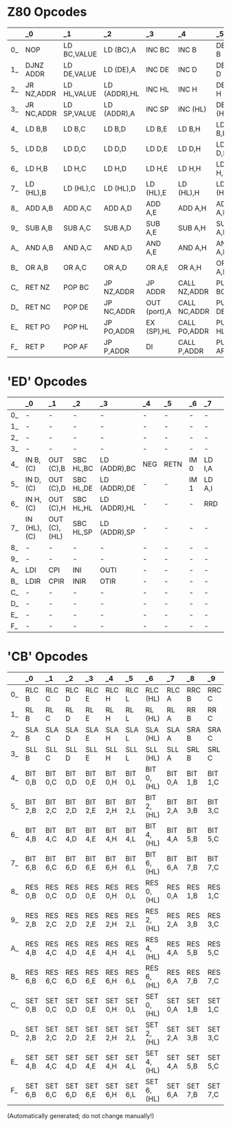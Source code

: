 # Z80 Opcodes
| | _0 | _1 | _2 | _3 | _4 | _5 | _6 | _7 | _8 | _9 | _A | _B | _C | _D | _E | _F |
| :--- | :--- | :--- | :--- | :--- | :--- | :--- | :--- | :--- | :--- | :--- | :--- | :--- | :--- | :--- | :--- | :--- |
 0_ | NOP  | LD BC,VALUE | LD (BC),A | INC BC | INC B | DEC B | LD B,VALUE | RLCA  | EX AF,AF' | ADD HL,BC | LD A,(BC) | DEC BC | INC C | DEC C | LD C,VALUE | RRCA  |
 1_ | DJNZ ADDR | LD DE,VALUE | LD (DE),A | INC DE | INC D | DEC D | LD D,VALUE | RLA  | JR ADDR | ADD HL,DE | LD A,(DE) | DEC DE | INC E | DEC E | LD E,VALUE | RRA  |
 2_ | JR NZ,ADDR | LD HL,VALUE | LD (ADDR),HL | INC HL | INC H | DEC H | LD H,VALUE | DAA  | JR Z,ADDR | ADD HL,HL | LD HL,(ADDR) | DEC HL | INC L | DEC L | LD L,VALUE | CPL  |
 3_ | JR NC,ADDR | LD SP,VALUE | LD (ADDR),A | INC SP | INC (HL) | DEC (HL) | LD (HL),VALUE | SCF  | JR C,ADDR | ADD HL,SP | LD A,(ADDR) | DEC SP | INC A | DEC A | LD A,VALUE | CCF  |
 4_ | LD B,B | LD B,C | LD B,D | LD B,E | LD B,H | LD B,L | LD B,(HL) | LD B,A | LD C,B | LD C,C | LD C,D | LD C,E | LD C,H | LD C,L | LD C,(HL) | LD C,A |
 5_ | LD D,B | LD D,C | LD D,D | LD D,E | LD D,H | LD D,L | LD D,(HL) | LD D,A | LD E,B | LD E,C | LD E,D | LD E,E | LD E,H | LD E,L | LD E,(HL) | LD E,A |
 6_ | LD H,B | LD H,C | LD H,D | LD H,E | LD H,H | LD H,L | LD H,(HL) | LD H,A | LD L,B | LD L,C | LD L,D | LD L,E | LD L,H | LD L,L | LD L,(HL) | LD L,A |
 7_ | LD (HL),B | LD (HL),C | LD (HL),D | LD (HL),E | LD (HL),H | LD (HL),L | HALT  | LD (HL),A | LD A,B | LD A,C | LD A,D | LD A,E | LD A,H | LD A,L | LD A,(HL) | LD A,A |
 8_ | ADD A,B | ADD A,C | ADD A,D | ADD A,E | ADD A,H | ADD A,L | ADD A,(HL) | ADD A,A | ADC A,B | ADC A,C | ADC A,D | ADC A,E | ADC A,H | ADC A,L | ADC A,(HL) | ADC A,A |
 9_ | SUB A,B | SUB A,C | SUB A,D | SUB A,E | SUB A,H | SUB A,L | SUB A,(HL) | SUB A,A | SBC A,B | SBC A,C | SBC A,D | SBC A,E | SBC A,H | SBC A,L | SBC A,(HL) | SBC A,A |
 A_ | AND A,B | AND A,C | AND A,D | AND A,E | AND A,H | AND A,L | AND A,(HL) | AND A,A | XOR A,B | XOR A,C | XOR A,D | XOR A,E | XOR A,H | XOR A,L | XOR A,(HL) | XOR A,A |
 B_ | OR A,B | OR A,C | OR A,D | OR A,E | OR A,H | OR A,L | OR A,(HL) | OR A,A | CP A,B | CP A,C | CP A,D | CP A,E | CP A,H | CP A,L | CP A,(HL) | CP A,A |
 C_ | RET NZ | POP BC | JP NZ,ADDR | JP ADDR | CALL NZ,ADDR | PUSH BC | ADD A,VALUE | RST 00H | RET Z | RET  | JP Z,ADDR | CB  | CALL Z,ADDR | CALL ADDR | ADC A,VALUE | RST 08H |
 D_ | RET NC | POP DE | JP NC,ADDR | OUT (port),A | CALL NC,ADDR | PUSH DE | SUB A,VALUE | RST 10H | RET C | EXX  | JP C,ADDR | IN A,(port) | CALL C,ADDR | IX  | SBC A,VALUE | RST 18H |
 E_ | RET PO | POP HL | JP PO,ADDR | EX (SP),HL | CALL PO,ADDR | PUSH HL | AND A,VALUE | RST 20H | RET PE | JP (HL) | JP PE,ADDR | EX DE,HL | CALL PE,ADDR | ED  | XOR A,VALUE | RST 28H |
 F_ | RET P | POP AF | JP P,ADDR | DI  | CALL P,ADDR | PUSH AF | OR A,VALUE | RST 30H | RET M | LD SP,HL | JP M,ADDR | EI  | CALL M,ADDR | IY  | CP A,VALUE | RST 38H |
# 'ED' Opcodes
| | _0 | _1 | _2 | _3 | _4 | _5 | _6 | _7 | _8 | _9 | _A | _B | _C | _D | _E | _F |
| :--- | :--- | :--- | :--- | :--- | :--- | :--- | :--- | :--- | :--- | :--- | :--- | :--- | :--- | :--- | :--- | :--- |
 0_ | - | - | - | - | - | - | - | - | - | - | - | - | - | - | - | - |
 1_ | - | - | - | - | - | - | - | - | - | - | - | - | - | - | - | - |
 2_ | - | - | - | - | - | - | - | - | - | - | - | - | - | - | - | - |
 3_ | - | - | - | - | - | - | - | - | - | - | - | - | - | - | - | - |
 4_ | IN B,(C) | OUT (C),B | SBC HL,BC | LD (ADDR),BC | NEG  | RETN  | IM 0 | LD I,A | IN C,(C) | OUT (C),C | ADC HL,BC | LD BC,(ADDR) | - | RETI  | - | LD R,A |
 5_ | IN D,(C) | OUT (C),D | SBC HL,DE | LD (ADDR),DE | - | - | IM 1 | LD A,I | IN E,(C) | OUT (C),E | ADC HL,DE | LD DE,(ADDR) | - | - | IM 2 | LD A,R |
 6_ | IN H,(C) | OUT (C),H | SBC HL,HL | LD (ADDR),HL | - | - | - | RRD  | IN L,(C) | OUT (C),L | ADC HL,HL | LD HL,(ADDR) | - | - | - | RLD  |
 7_ | IN (HL),(C) | OUT (C),(HL) | SBC HL,SP | LD (ADDR),SP | - | - | - | - | IN A,(C) | OUT (C),A | ADC HL,SP | LD SP,(ADDR) | - | - | - | - |
 8_ | - | - | - | - | - | - | - | - | - | - | - | - | - | - | - | - |
 9_ | - | - | - | - | - | - | - | - | - | - | - | - | - | - | - | - |
 A_ | LDI  | CPI  | INI  | OUTI  | - | - | - | - | LDD  | CPD  | IND  | OUTD  | - | - | - | - |
 B_ | LDIR  | CPIR  | INIR  | OTIR  | - | - | - | - | LDDR  | CPDR  | INDR  | OTDR  | - | - | - | - |
 C_ | - | - | - | - | - | - | - | - | - | - | - | - | - | - | - | - |
 D_ | - | - | - | - | - | - | - | - | - | - | - | - | - | - | - | - |
 E_ | - | - | - | - | - | - | - | - | - | - | - | - | - | - | - | - |
 F_ | - | - | - | - | - | - | - | - | - | - | - | - | - | - | - | - |
# 'CB' Opcodes
| | _0 | _1 | _2 | _3 | _4 | _5 | _6 | _7 | _8 | _9 | _A | _B | _C | _D | _E | _F |
| :--- | :--- | :--- | :--- | :--- | :--- | :--- | :--- | :--- | :--- | :--- | :--- | :--- | :--- | :--- | :--- | :--- |
 0_ | RLC B | RLC C | RLC D | RLC E | RLC H | RLC L | RLC (HL) | RLC A | RRC B | RRC C | RRC D | RRC E | RRC H | RRC L | RRC (HL) | RRC A |
 1_ | RL B | RL C | RL D | RL E | RL H | RL L | RL (HL) | RL A | RR B | RR C | RR D | RR E | RR H | RR L | RR (HL) | RR A |
 2_ | SLA B | SLA C | SLA D | SLA E | SLA H | SLA L | SLA (HL) | SLA A | SRA B | SRA C | SRA D | SRA E | SRA H | SRA L | SRA (HL) | SRA A |
 3_ | SLL B | SLL C | SLL D | SLL E | SLL H | SLL L | SLL (HL) | SLL A | SRL B | SRL C | SRL D | SRL E | SRL H | SRL L | SRL (HL) | SRL A |
 4_ | BIT 0,B | BIT 0,C | BIT 0,D | BIT 0,E | BIT 0,H | BIT 0,L | BIT 0,(HL) | BIT 0,A | BIT 1,B | BIT 1,C | BIT 1,D | BIT 1,E | BIT 1,H | BIT 1,L | BIT 1,(HL) | BIT 1,A |
 5_ | BIT 2,B | BIT 2,C | BIT 2,D | BIT 2,E | BIT 2,H | BIT 2,L | BIT 2,(HL) | BIT 2,A | BIT 3,B | BIT 3,C | BIT 3,D | BIT 3,E | BIT 3,H | BIT 3,L | BIT 3,(HL) | BIT 3,A |
 6_ | BIT 4,B | BIT 4,C | BIT 4,D | BIT 4,E | BIT 4,H | BIT 4,L | BIT 4,(HL) | BIT 4,A | BIT 5,B | BIT 5,C | BIT 5,D | BIT 5,E | BIT 5,H | BIT 5,L | BIT 5,(HL) | BIT 5,A |
 7_ | BIT 6,B | BIT 6,C | BIT 6,D | BIT 6,E | BIT 6,H | BIT 6,L | BIT 6,(HL) | BIT 6,A | BIT 7,B | BIT 7,C | BIT 7,D | BIT 7,E | BIT 7,H | BIT 7,L | BIT 7,(HL) | BIT 7,A |
 8_ | RES 0,B | RES 0,C | RES 0,D | RES 0,E | RES 0,H | RES 0,L | RES 0,(HL) | RES 0,A | RES 1,B | RES 1,C | RES 1,D | RES 1,E | RES 1,H | RES 1,L | RES 1,(HL) | RES 1,A |
 9_ | RES 2,B | RES 2,C | RES 2,D | RES 2,E | RES 2,H | RES 2,L | RES 2,(HL) | RES 2,A | RES 3,B | RES 3,C | RES 3,D | RES 3,E | RES 3,H | RES 3,L | RES 3,(HL) | RES 3,A |
 A_ | RES 4,B | RES 4,C | RES 4,D | RES 4,E | RES 4,H | RES 4,L | RES 4,(HL) | RES 4,A | RES 5,B | RES 5,C | RES 5,D | RES 5,E | RES 5,H | RES 5,L | RES 5,(HL) | RES 5,A |
 B_ | RES 6,B | RES 6,C | RES 6,D | RES 6,E | RES 6,H | RES 6,L | RES 6,(HL) | RES 6,A | RES 7,B | RES 7,C | RES 7,D | RES 7,E | RES 7,H | RES 7,L | RES 7,(HL) | RES 7,A |
 C_ | SET 0,B | SET 0,C | SET 0,D | SET 0,E | SET 0,H | SET 0,L | SET 0,(HL) | SET 0,A | SET 1,B | SET 1,C | SET 1,D | SET 1,E | SET 1,H | SET 1,L | SET 1,(HL) | SET 1,A |
 D_ | SET 2,B | SET 2,C | SET 2,D | SET 2,E | SET 2,H | SET 2,L | SET 2,(HL) | SET 2,A | SET 3,B | SET 3,C | SET 3,D | SET 3,E | SET 3,H | SET 3,L | SET 3,(HL) | SET 3,A |
 E_ | SET 4,B | SET 4,C | SET 4,D | SET 4,E | SET 4,H | SET 4,L | SET 4,(HL) | SET 4,A | SET 5,B | SET 5,C | SET 5,D | SET 5,E | SET 5,H | SET 5,L | SET 5,(HL) | SET 5,A |
 F_ | SET 6,B | SET 6,C | SET 6,D | SET 6,E | SET 6,H | SET 6,L | SET 6,(HL) | SET 6,A | SET 7,B | SET 7,C | SET 7,D | SET 7,E | SET 7,H | SET 7,L | SET 7,(HL) | SET 7,A |


(Automatically generated; do not change manually!)

